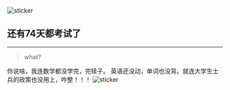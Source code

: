 ![sticker](aru/43)
## 还有74天都考试了

---

> what?

你说啥，我连数学都没学完，完犊子。
英语还没动，单词也没背。就连大学生士兵的政策也没用上，咋整！！！
![sticker](aru/18)


